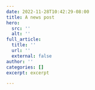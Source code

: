 ```yaml
---
date: 2022-11-28T10:42:29-08:00
title: A news post
hero:
  src: ''
  alt: ''
full_article:
  title: ''
  url: ''
  external: false
author: ''
categories: []
excerpt: excerpt

---
```

